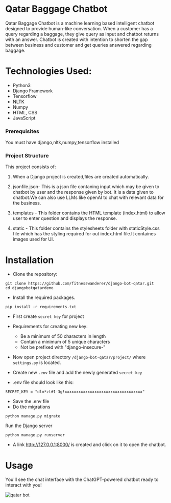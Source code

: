 # Qatar Baggage Chatbot
Qatar Baggage Chatbot is a machine learning based intelligent chatbot designed to provide human-like conversation. When a customer has  a query regarding a baggage, they give query as input and chatbot returns with an answer.
Chatbot is created with intention to shorten the gap between business and customer and get queries answered regarding baggage.  

# Technologies Used:
- Python3
- Django Framework
- Tensorflow
- NLTK
- Numpy
- HTML, CSS
- JavaScript

### Prerequisites
You must have django,nltk,numpy,tensorflow installed

### Project Structure
This project consists of:
1. When a Django project is created,files are created automatically.
   
2. jsonfile.json- This is a json file contaning input which may be given to chatbot by user and the response given by bot. It is a data given to chatbot.We can also use LLMs like openAI to chat with relevant data for the business.

3. templates - This folder contains the HTML template (index.html) to allow user to enter question and displays the response.
    
4. static - This folder contains the stylesheets folder with staticStyle.css file which has the styling required for out index.html file.It containes images used for UI.

# Installation
- Clone the repository:
```
git clone https://github.com/fitnesswanderer/django-bot-qatar.git
cd djangobotqatardemo
```

- Install the required packages.
```
pip install -r requirements.txt
```
- First create `secret key` for project
- Requirements for creating new key:
	- Be a minimum of 50 characters in length
	- Contain a minimum of 5 unique characters
	- Not be prefixed with "django-insecure-"

- Now open project directory `/django-bot-qatar/project/` where `settings.py` is located.
- Create new `.env` file and add the newly generated `secret key`
- .env file should look like this:
```
SECRET_KEY = "dlm*zt#1-3g!xxxxxxxxxxxxxxxxxxxxxxxxxxxxxxxxxx"
```
- Save the .env file
- Do the migrations 
```
python manage.py migrate
```
Run the Django server
```
python manage.py runserver
```

- A link http://127.0.0.1:8000/ is created and click on it to open the chatbot.

# Usage
You'll see the chat interface with the ChatGPT-powered chatbot ready to interact with you!

![qatar bot](https://github.com/fitnesswanderer/django-bot-qatar/assets/12171326/0d517e72-9631-4c5f-8e43-a21a15089c71)



